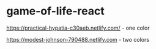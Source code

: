 # game-of-life-react
https://practical-hypatia-c30aeb.netlify.com/ - one color

https://modest-johnson-790488.netlify.com - two colors
